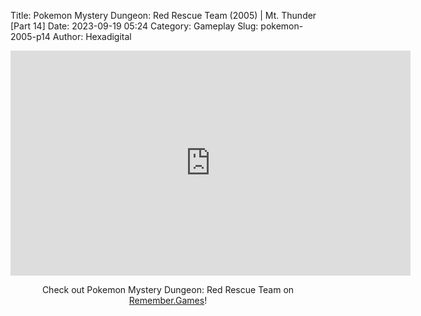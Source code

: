 Title: Pokemon Mystery Dungeon: Red Rescue Team (2005) | Mt. Thunder [Part 14]
Date: 2023-09-19 05:24
Category: Gameplay
Slug: pokemon-2005-p14
Author: Hexadigital

<center><iframe src="https://www.youtube.com/embed/uUOTbypEeyA?feature=oembed" allow="accelerometer; autoplay; encrypted-media; gyroscope; picture-in-picture" width="640" height="360" frameborder="0"></iframe>

Check out Pokemon Mystery Dungeon: Red Rescue Team on [Remember.Games](https://remember.games/game/382/pokemon-mystery-dungeon-red-rescue-team/)!</center>